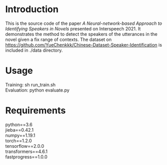 # Introduction
  This is the source code of the paper *A Neural-network-based Approach to Identifying Speakers in Novels* presented on Interspeech 2021. It demonstrates the method to detect the speakers of the utterances in the novel given a fix range of contexts. The dataset on https://github.com/YueChenkkk/Chinese-Dataset-Speaker-Identification is included in ./data directory.

# Usage
  Training: sh run_train.sh  
  Evaluation: python evaluate.py
  
# Requirements
  python==3.6  
  jieba==0.42.1  
  numpy==1.19.1  
  torch==1.2.0  
  tensorflow==2.0.0  
  transformers==4.6.1  
  fastprogress==1.0.0
